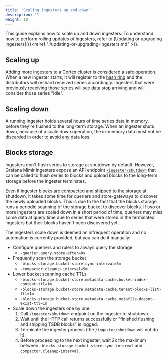 ```yaml
---
title: "Scaling ingesters up and down"
description: ""
weight: 10
---
```


This guide explains how to scale up and down ingesters.
To understand how to perform rolling updates of ingesters, refer to [Updating or upgrading ingesters]({{<relref "./updating-or-upgrading-ingesters.md" >}}.

## Scaling up

Adding more ingesters to a Cortex cluster is considered a safe operation. When a new ingester starts, it will register to the [hash ring](../architecture.md#the-hash-ring) and the distributors will reshard received series accordingly. Ingesters that were previously receiving those series will see data stop arriving and will consider those series "idle".

## Scaling down

A running ingester holds several hours of time series data in memory, before they're flushed to the long-term storage. When an ingester shuts down, because of a scale down operation, the in-memory data must not be discarded in order to avoid any data loss.

## Blocks storage

Ingesters don't flush series to storage at shutdown by default. However, Grafana Mimir ingesters expose an API endpoint [`/ingester/shutdown`](../api/_index.md#shutdown) that can be called to flush series to blocks and upload blocks to the long-term storage before the ingester terminates.

Even if ingester blocks are compacted and shipped to the storage at shutdown, it takes some time for queriers and store-gateways to discover the newly uploaded blocks. This is due to the fact that the blocks storage runs a periodic scanning of the storage bucket to discover blocks. If two or more ingesters are scaled down in a short period of time, queriers may miss some data at query time due to series that were stored in the terminated ingesters but their blocks haven't been discovered yet.

The ingesters scale down is deemed an infrequent operation and no automation is currently provided, but you can do it manually:

- Configure queriers and rulers to always query the storage
  - `-querier.query-store-after=0s`
- Frequently scan the storage bucket
  - `-blocks-storage.bucket-store.sync-interval=5m`
  - `-compactor.cleanup-interval=5m`
- Lower bucket scanning cache TTLs
  - `-blocks-storage.bucket-store.metadata-cache.bucket-index-content-ttl=1m`
  - `-blocks-storage.bucket-store.metadata-cache.tenant-blocks-list-ttl=1m`
  - `-blocks-storage.bucket-store.metadata-cache.metafile-doesnt-exist-ttl=1m`
- Scale down the ingesters one by one:
  1. Call `/ingester/shutdown` endpoint on the ingester to shutdown.
  2. Wait until the HTTP call returns successfully or "finished flushing and shipping TSDB blocks" is logged.
  3. Terminate the ingester process (the `/ingester/shutdown` will not do it).
  4. Before proceeding to the next ingester, wait 2x the maximum between `-blocks-storage.bucket-store.sync-interval` and `-compactor.cleanup-interval`.
